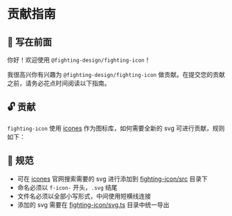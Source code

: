 # 贡献指南

## 👋 写在前面

你好！欢迎使用 `@fighting-design/fighting-icon`！

我很高兴你有兴趣为 `@fighting-design/fighting-icon` 做贡献。在提交您的贡献之前，请务必花点时间阅读以下指南。

## 🔓 贡献

`fighting-icon` 使用 [icones](https://github.com/antfu/icones) 作为图标库，如何需要全新的 svg 可进行贡献，规则如下：

## 🚧 规范

- 可在 [icones](https://icones.js.org) 官网搜索需要的 svg 进行添加到 [fighting-icon/src](https://github.com/FightingDesign/fighting-design/tree/master/packages/fighting-icon/src) 目录下
- 命名必须以 `f-icon-` 开头，`.svg` 结尾
- 文件名必须以全部小写形式，中间使用短横线连接
- 添加的 svg 需要在 [fighting-icon/svg.ts](https://github.com/FightingDesign/fighting-design/blob/master/packages/fighting-icon/svg.ts) 目录中统一导出
